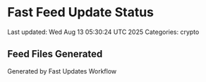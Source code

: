 # Fast Feed Update Status
Last updated: Wed Aug 13 05:30:24 UTC 2025
Categories: crypto

## Feed Files Generated

Generated by Fast Updates Workflow
